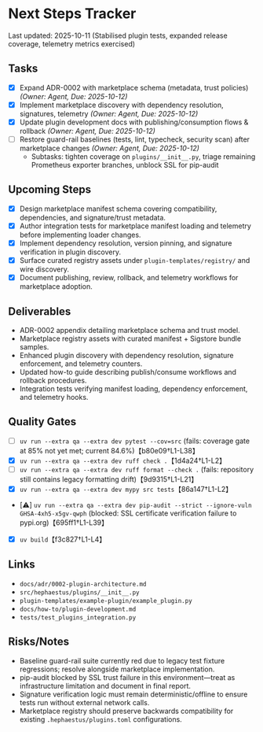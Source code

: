 # Next Steps Tracker

Last updated: 2025-10-11 (Stabilised plugin tests, expanded release coverage, telemetry metrics exercised)

## Tasks

- [x] Expand ADR-0002 with marketplace schema (metadata, trust policies) _(Owner: Agent, Due: 2025-10-12)_
- [x] Implement marketplace discovery with dependency resolution, signatures, telemetry _(Owner: Agent, Due: 2025-10-12)_
- [x] Update plugin development docs with publishing/consumption flows & rollback _(Owner: Agent, Due: 2025-10-12)_
- [ ] Restore guard-rail baselines (tests, lint, typecheck, security scan) after marketplace changes _(Owner: Agent, Due: 2025-10-12)_
  - Subtasks: tighten coverage on `plugins/__init__.py`, triage remaining Prometheus exporter branches, unblock SSL for pip-audit

## Upcoming Steps

- [x] Design marketplace manifest schema covering compatibility, dependencies, and signature/trust metadata.
- [x] Author integration tests for marketplace manifest loading and telemetry before implementing loader changes.
- [x] Implement dependency resolution, version pinning, and signature verification in plugin discovery.
- [x] Surface curated registry assets under `plugin-templates/registry/` and wire discovery.
- [x] Document publishing, review, rollback, and telemetry workflows for marketplace adoption.

## Deliverables

- ADR-0002 appendix detailing marketplace schema and trust model.
- Marketplace registry assets with curated manifest + Sigstore bundle samples.
- Enhanced plugin discovery with dependency resolution, signature enforcement, and telemetry counters.
- Updated how-to guide describing publish/consume workflows and rollback procedures.
- Integration tests verifying manifest loading, dependency enforcement, and telemetry hooks.

## Quality Gates

- [ ] `uv run --extra qa --extra dev pytest --cov=src` (fails: coverage gate at 85% not yet met; current 84.6%)【b80e09†L1-L38】
- [x] `uv run --extra qa --extra dev ruff check .`【1d4a24†L1-L2】
- [ ] `uv run --extra qa --extra dev ruff format --check .` (fails: repository still contains legacy formatting drift)【9d9315†L1-L21】
- [x] `uv run --extra qa --extra dev mypy src tests`【86a147†L1-L2】
- [⚠️] `uv run --extra qa --extra dev pip-audit --strict --ignore-vuln GHSA-4xh5-x5gv-qwph` (blocked: SSL certificate verification failure to pypi.org)【695ff1†L1-L39】
- [x] `uv build`【f3c827†L1-L4】

## Links

- `docs/adr/0002-plugin-architecture.md`
- `src/hephaestus/plugins/__init__.py`
- `plugin-templates/example-plugin/example_plugin.py`
- `docs/how-to/plugin-development.md`
- `tests/test_plugins_integration.py`

## Risks/Notes

- Baseline guard-rail suite currently red due to legacy test fixture regressions; resolve alongside marketplace implementation.
- pip-audit blocked by SSL trust failure in this environment—treat as infrastructure limitation and document in final report.
- Signature verification logic must remain deterministic/offline to ensure tests run without external network calls.
- Marketplace registry should preserve backwards compatibility for existing `.hephaestus/plugins.toml` configurations.
